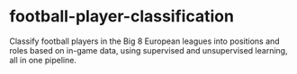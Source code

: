 # football-player-classification
Classify football players in the Big 8 European leagues into positions and roles based on in-game data, using supervised and unsupervised learning, all in one pipeline.
